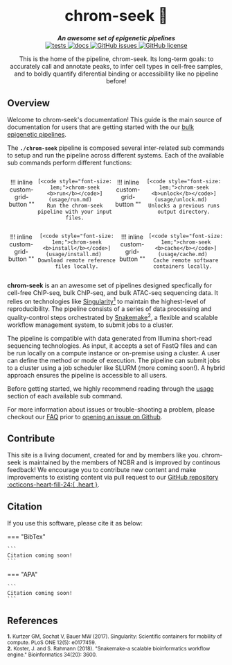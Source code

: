 <div align="center">

  <h1 style="font-size: 250%">chrom-seek 🔬</h1>

  <b><i>An awesome set of epigenetic pipelines</i></b><br> 
  <a href="https://github.com/OpenOmics/chrom-seek/actions/workflows/main.yaml">
    <img alt="tests" src="https://github.com/OpenOmics/chrom-seek/workflows/tests/badge.svg">
  </a>
  <a href="https://github.com/OpenOmics/chrom-seek/actions/workflows/docs.yml">
    <img alt="docs" src="https://github.com/OpenOmics/chrom-seek/workflows/docs/badge.svg">
  </a>
  <a href="https://github.com/OpenOmics/chrom-seek/issues">
    <img alt="GitHub issues" src="https://img.shields.io/github/issues/OpenOmics/chrom-seek?color=brightgreen">
  </a>
  <a href="https://github.com/OpenOmics/chrom-seek/blob/main/LICENSE">
    <img alt="GitHub license" src="https://img.shields.io/github/license/OpenOmics/chrom-seek">
  </a>

  <p>
    This is the home of the pipeline, chrom-seek. Its long-term goals: to accurately call and annotate peaks, to infer cell types in cell-free samples, and to boldly quantify diferential binding or accessibility like no pipeline before!
  </p>

</div>  


## Overview
Welcome to chrom-seek's documentation! This guide is the main source of documentation for users that are getting started with the our [bulk epigenetic pipelines](https://github.com/OpenOmics/chrom-seek/). 

The **`./chrom-seek`** pipeline is composed several inter-related sub commands to setup and run the pipeline across different systems. Each of the available sub commands perform different functions: 

<section align="center" markdown="1" style="display: flex; flex-wrap: row wrap; justify-content: space-around;">

!!! inline custom-grid-button ""

    [<code style="font-size: 1em;">chrom-seek <b>run</b></code>](usage/run.md)   
    Run the chrom-seek pipeline with your input files.

!!! inline custom-grid-button ""

    [<code style="font-size: 1em;">chrom-seek <b>unlock</b></code>](usage/unlock.md)  
    Unlocks a previous runs output directory.

</section>

<section align="center" markdown="1" style="display: flex; flex-wrap: row wrap; justify-content: space-around;">


!!! inline custom-grid-button ""

    [<code style="font-size: 1em;">chrom-seek <b>install</b></code>](usage/install.md)  
    Download remote reference files locally.


!!! inline custom-grid-button ""

    [<code style="font-size: 1em;">chrom-seek <b>cache</b></code>](usage/cache.md)  
    Cache remote software containers locally.  

</section>

**chrom-seek** is an an awesome set of pipelines designed specfically for cell-free ChIP-seq, bulk ChIP-seq, and bulk ATAC-seq sequencing data. It relies on technologies like [Singularity<sup>1</sup>](https://singularity.lbl.gov/) to maintain the highest-level of reproducibility. The pipeline consists of a series of data processing and quality-control steps orchestrated by [Snakemake<sup>2</sup>](https://snakemake.readthedocs.io/en/stable/), a flexible and scalable workflow management system, to submit jobs to a cluster.

The pipeline is compatible with data generated from Illumina short-read sequencing technologies. As input, it accepts a set of FastQ files and can be run locally on a compute instance or on-premise using a cluster. A user can define the method or mode of execution. The pipeline can submit jobs to a cluster using a job scheduler like SLURM (more coming soon!). A hybrid approach ensures the pipeline is accessible to all users.

Before getting started, we highly recommend reading through the [usage](usage/run.md) section of each available sub command.

For more information about issues or trouble-shooting a problem, please checkout our [FAQ](faq/questions.md) prior to [opening an issue on Github](https://github.com/OpenOmics/chrom-seek/issues).

## Contribute 

This site is a living document, created for and by members like you. chrom-seek is maintained by the members of NCBR and is improved by continous feedback! We encourage you to contribute new content and make improvements to existing content via pull request to our [GitHub repository :octicons-heart-fill-24:{ .heart }](https://github.com/OpenOmics/chrom-seek).

## Citation

If you use this software, please cite it as below:  

=== "BibTex"

    ```
    Citation coming soon!
    ```

=== "APA"

    ```
    Citation coming soon!
    ```

## References
<sup>**1.**  Kurtzer GM, Sochat V, Bauer MW (2017). Singularity: Scientific containers for mobility of compute. PLoS ONE 12(5): e0177459.</sup>  
<sup>**2.**  Koster, J. and S. Rahmann (2018). "Snakemake-a scalable bioinformatics workflow engine." Bioinformatics 34(20): 3600.</sup>  
